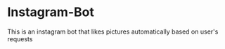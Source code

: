 # Instagram-Bot
This is an instagram bot that likes pictures automatically based on user's requests


